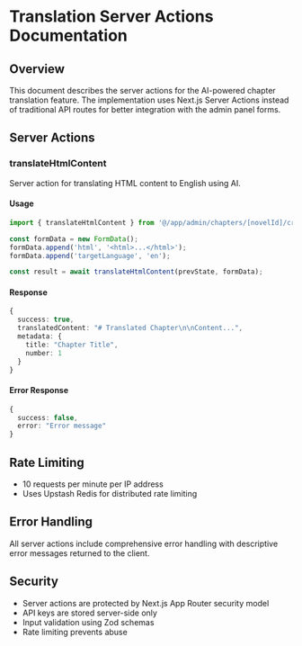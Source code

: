 # Translation Server Actions Documentation

## Overview

This document describes the server actions for the AI-powered chapter translation feature. The implementation uses Next.js Server Actions instead of traditional API routes for better integration with the admin panel forms.

## Server Actions

### translateHtmlContent
Server action for translating HTML content to English using AI.

#### Usage
```typescript
import { translateHtmlContent } from '@/app/admin/chapters/[novelId]/create/translate-actions';

const formData = new FormData();
formData.append('html', '<html>...</html>');
formData.append('targetLanguage', 'en');

const result = await translateHtmlContent(prevState, formData);
```

#### Response
```typescript
{
  success: true,
  translatedContent: "# Translated Chapter\n\nContent...",
  metadata: {
    title: "Chapter Title",
    number: 1
  }
}
```

#### Error Response
```typescript
{
  success: false,
  error: "Error message"
}
```

## Rate Limiting
- 10 requests per minute per IP address
- Uses Upstash Redis for distributed rate limiting

## Error Handling
All server actions include comprehensive error handling with descriptive error messages returned to the client.

## Security
- Server actions are protected by Next.js App Router security model
- API keys are stored server-side only
- Input validation using Zod schemas
- Rate limiting prevents abuse